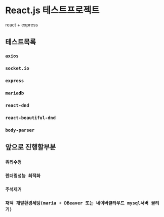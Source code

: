 # React.js 테스트프로젝트
react + express

## 테스트목록

### `axios`
### `socket.io`
### `express`
### `mariadb`
### `react-dnd`
### `react-beautiful-dnd`
### `body-parser`

## 앞으로 진행할부분
### `쿼리수정`
### `렌더링성능 최적화`
### `주석제거`
### `재택 개발환경세팅(maria + DBeaver 또는 네이버클라우드 mysql서버 물리기)`

